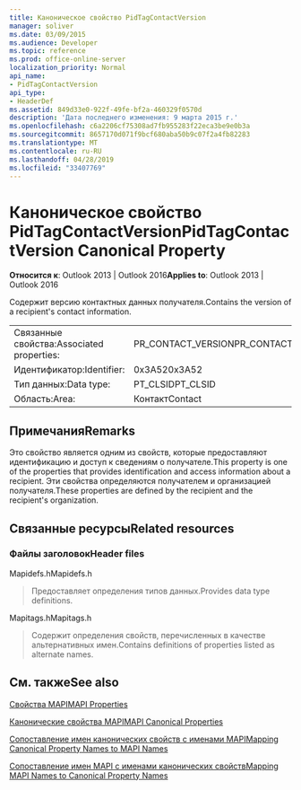 ```yaml
---
title: Каноническое свойство PidTagContactVersion
manager: soliver
ms.date: 03/09/2015
ms.audience: Developer
ms.topic: reference
ms.prod: office-online-server
localization_priority: Normal
api_name:
- PidTagContactVersion
api_type:
- HeaderDef
ms.assetid: 849d33e0-922f-49fe-bf2a-460329f0570d
description: 'Дата последнего изменения: 9 марта 2015 г.'
ms.openlocfilehash: c6a2206cf75308ad7fb955283f22eca3be9e0b3a
ms.sourcegitcommit: 8657170d071f9bcf680aba50b9c07f2a4fb82283
ms.translationtype: MT
ms.contentlocale: ru-RU
ms.lasthandoff: 04/28/2019
ms.locfileid: "33407769"
---
```

# <a name="pidtagcontactversion-canonical-property"></a><span data-ttu-id="ce87f-103">Каноническое свойство PidTagContactVersion</span><span class="sxs-lookup"><span data-stu-id="ce87f-103">PidTagContactVersion Canonical Property</span></span>

  
  
<span data-ttu-id="ce87f-104">**Относится к**: Outlook 2013 | Outlook 2016</span><span class="sxs-lookup"><span data-stu-id="ce87f-104">**Applies to**: Outlook 2013 | Outlook 2016</span></span> 
  
<span data-ttu-id="ce87f-105">Содержит версию контактных данных получателя.</span><span class="sxs-lookup"><span data-stu-id="ce87f-105">Contains the version of a recipient's contact information.</span></span>
  
|||
|:-----|:-----|
|<span data-ttu-id="ce87f-106">Связанные свойства:</span><span class="sxs-lookup"><span data-stu-id="ce87f-106">Associated properties:</span></span>  <br/> |<span data-ttu-id="ce87f-107">PR_CONTACT_VERSION</span><span class="sxs-lookup"><span data-stu-id="ce87f-107">PR_CONTACT_VERSION</span></span>  <br/> |
|<span data-ttu-id="ce87f-108">Идентификатор:</span><span class="sxs-lookup"><span data-stu-id="ce87f-108">Identifier:</span></span>  <br/> |<span data-ttu-id="ce87f-109">0x3A52</span><span class="sxs-lookup"><span data-stu-id="ce87f-109">0x3A52</span></span>  <br/> |
|<span data-ttu-id="ce87f-110">Тип данных:</span><span class="sxs-lookup"><span data-stu-id="ce87f-110">Data type:</span></span>  <br/> |<span data-ttu-id="ce87f-111">PT_CLSID</span><span class="sxs-lookup"><span data-stu-id="ce87f-111">PT_CLSID</span></span>  <br/> |
|<span data-ttu-id="ce87f-112">Область:</span><span class="sxs-lookup"><span data-stu-id="ce87f-112">Area:</span></span>  <br/> |<span data-ttu-id="ce87f-113">Контакт</span><span class="sxs-lookup"><span data-stu-id="ce87f-113">Contact</span></span>  <br/> |
   
## <a name="remarks"></a><span data-ttu-id="ce87f-114">Примечания</span><span class="sxs-lookup"><span data-stu-id="ce87f-114">Remarks</span></span>

<span data-ttu-id="ce87f-115">Это свойство является одним из свойств, которые предоставляют идентификацию и доступ к сведениям о получателе.</span><span class="sxs-lookup"><span data-stu-id="ce87f-115">This property is one of the properties that provides identification and access information about a recipient.</span></span> <span data-ttu-id="ce87f-116">Эти свойства определяются получателем и организацией получателя.</span><span class="sxs-lookup"><span data-stu-id="ce87f-116">These properties are defined by the recipient and the recipient's organization.</span></span>
  
## <a name="related-resources"></a><span data-ttu-id="ce87f-117">Связанные ресурсы</span><span class="sxs-lookup"><span data-stu-id="ce87f-117">Related resources</span></span>

### <a name="header-files"></a><span data-ttu-id="ce87f-118">Файлы заголовок</span><span class="sxs-lookup"><span data-stu-id="ce87f-118">Header files</span></span>

<span data-ttu-id="ce87f-119">Mapidefs.h</span><span class="sxs-lookup"><span data-stu-id="ce87f-119">Mapidefs.h</span></span>
  
> <span data-ttu-id="ce87f-120">Предоставляет определения типов данных.</span><span class="sxs-lookup"><span data-stu-id="ce87f-120">Provides data type definitions.</span></span>
    
<span data-ttu-id="ce87f-121">Mapitags.h</span><span class="sxs-lookup"><span data-stu-id="ce87f-121">Mapitags.h</span></span>
  
> <span data-ttu-id="ce87f-122">Содержит определения свойств, перечисленных в качестве альтернативных имен.</span><span class="sxs-lookup"><span data-stu-id="ce87f-122">Contains definitions of properties listed as alternate names.</span></span>
    
## <a name="see-also"></a><span data-ttu-id="ce87f-123">См. также</span><span class="sxs-lookup"><span data-stu-id="ce87f-123">See also</span></span>



[<span data-ttu-id="ce87f-124">Свойства MAPI</span><span class="sxs-lookup"><span data-stu-id="ce87f-124">MAPI Properties</span></span>](mapi-properties.md)
  
[<span data-ttu-id="ce87f-125">Канонические свойства MAPI</span><span class="sxs-lookup"><span data-stu-id="ce87f-125">MAPI Canonical Properties</span></span>](mapi-canonical-properties.md)
  
[<span data-ttu-id="ce87f-126">Сопоставление имен канонических свойств с именами MAPI</span><span class="sxs-lookup"><span data-stu-id="ce87f-126">Mapping Canonical Property Names to MAPI Names</span></span>](mapping-canonical-property-names-to-mapi-names.md)
  
[<span data-ttu-id="ce87f-127">Сопоставление имен MAPI с именами канонических свойств</span><span class="sxs-lookup"><span data-stu-id="ce87f-127">Mapping MAPI Names to Canonical Property Names</span></span>](mapping-mapi-names-to-canonical-property-names.md)

